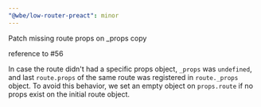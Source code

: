 ```yaml
---
"@wbe/low-router-preact": minor
---
```


Patch missing route props on \_props copy

reference to #56

In case the route didn't had a specific props object, `_props` was `undefined`, and last `route.props` of the same route was registered in `route._props` object. To avoid this behavior, we set an empty object on `props.route` if no props exist on the initial route object.
